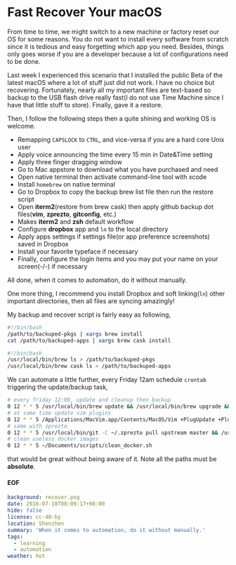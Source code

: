 Fast Recover Your macOS
===
From time to time, we might switch to a new machine or factory reset our OS for some reasons. You do not want to install every software from scratch since it is tedious and easy forgetting which app you need. Besides, things only goes worse if you are a developer because a lot of configurations need to be done.

Last week I experienced this scenario that I installed the public Beta of the latest macOS where a lot of stuff just did not work. I have no choice but recovering. Fortunately, nearly all my important files are text-based so backup to the USB flash drive really fast(I do not use Time Machine since I have that little stuff to store). Finally, gave it a restore.

Then, I follow the following steps then a quite shining and working OS is welcome.

* Remapping ``CAPSLOCK`` to ``CTRL``, and vice-versa if you are a hard core Unix user
* Apply voice announcing the time every 15 min in Date&Time setting
* Apply three finger dragging window
* Go to Mac appstore to download what you have purchased and need
* Open native terminal then activate command-line tool with xcode
* Install ``homebrew`` on native terminal
* Go to Dropbox to copy the backup brew list file then run the restore script
* Open __iterm2__(restore from brew cask) then apply github backup dot files(__vim__, __zprezto__, __gitconfig__, etc.)
* Makes __iterm2__ and __zsh__ default workflow
* Configure __dropbox__ app and ``ln`` to the local directory
* Apply apps settings if settings file(or app preference screenshots) saved in Dropbox
* Install your favorite typeface if necessary
* Finally, configure the login items and you may put your name on your screen(-/-) if necessary

All done, when it comes to automation, do it without manually.

One more thing, I recommend you install Dropbox and soft linking(``ln``) other important directories, then all files are syncing amazingly!

My backup and recover script is fairly easy as following,

```sh
#!/bin/bash
/path/to/backuped-pkgs | xargs brew install
cat /path/to/backuped-apps | xargs brew cask install
```

```sh
#!/bin/bash
/usr/local/bin/brew ls > /path/to/backuped-pkgs
/usr/local/bin/brew cask ls > /path/to/backuped-apps
```

We can automate a little further, every Friday 12am schedule ``crontab`` triggering the update/backup task,
```sh
# every friday 12:00, update and cleanup then backup
0 12 * * 5 /usr/local/bin/brew update && /usr/local/bin/brew upgrade && /usr/local/bin/brew cleanup && ~/Documents/configurations/brew/brew-backup.sh
# at same time update vim plugins
0 12 * * 5 /Applications/MacVim.app/Contents/MacOS/Vim +PlugUpdate +PlugClean +qall
# same with zprezto
0 12 * * 5 /usr/local/bin/git -C ~/.zprezto pull upstream master && /usr/local/bin/git -C ~/.zprezto submodule foreach git pull origin master
# clean useless docker images
0 12 * * 5 ~/Documents/scripts/clean_docker.sh
```

that would be great without being aware of it. Note all the paths must be **absolute**.

#### EOF
```yaml
background: recover.png
date: 2016-07-18T08:09:17+08:00
hide: false
license: cc-40-by
location: Shenzhen
summary: 'When it comes to automation, do it without manually.'
tags:
  - learning
  - automation
weather: hot
```
